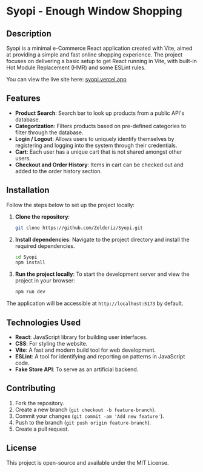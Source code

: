 # Syopi - Enough Window Shopping

## Description

Syopi is a minimal e-Commerce React application created with Vite, aimed at providing a simple and fast online shopping experience. The project focuses on delivering a basic setup to get React running in Vite, with built-in Hot Module Replacement (HMR) and some ESLint rules.

You can view the live site here: [syopi.vercel.app](https://syopi.vercel.app/)

## Features

- **Product Search**: Search bar to look up products from a public API's database.
- **Categorization**: Filters products based on pre-defined categories to filter through the database.
- **Login / Logout**: Allows users to uniquely identify themselves by registering and logging into the system through their credentials.
- **Cart**: Each user has a unique cart that is not shared amongst other users.
- **Checkout and Order History**: Items in cart can be checked out and added to the order history section.

## Installation

Follow the steps below to set up the project locally:

1. **Clone the repository**:

   ```bash
   git clone https://github.com/Zeldoriz/Syopi.git
   ```

2. **Install dependencies**:
   Navigate to the project directory and install the required dependencies.

   ```bash
   cd Syopi
   npm install
   ```

3. **Run the project locally**:
   To start the development server and view the project in your browser:
   ```bash
   npm run dev
   ```

The application will be accessible at `http://localhost:5173` by default.

## Technologies Used

- **React**: JavaScript library for building user interfaces.
- **CSS**: For styling the website.
- **Vite**: A fast and modern build tool for web development.
- **ESLint**: A tool for identifying and reporting on patterns in JavaScript code.
- **Fake Store API**: To serve as an artificial backend.

## Contributing

1. Fork the repository.
2. Create a new branch (`git checkout -b feature-branch`).
3. Commit your changes (`git commit -am 'Add new feature'`).
4. Push to the branch (`git push origin feature-branch`).
5. Create a pull request.

## License

This project is open-source and available under the MIT License.
